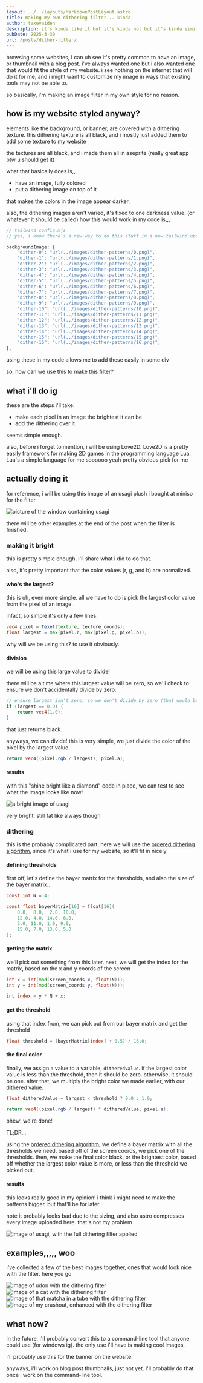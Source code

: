 ```yaml
---
layout: ../../layouts/MarkdownPostLayout.astro
title: making my own dithering filter... kinda
author: taxevaiden
description: it's kinda like it but it's kinda not but it's kinda similar but it's kinda not similar
pubDate: 2025-3-30
url: /posts/dither-filter/
---
```


browsing some websites, i can uh see it's pretty common to have an image, or thumbnail with a blog post. i've always wanted one but i also wanted one that would fit the style of my website. i see nothing on the internet that will do it for me, and i might want to customize my image in ways that existing tools may not be able to.

so basically, i'm making an image filter in my own style for no reason.

## how is my website styled anyway?

elements like the background, or banner, are covered with a dithering texture. this dithering texture is all black, and i mostly just added them to add some texture to my website

the textures are all black, and i made them all in aseprite (really great app btw u should get it)

what that basically does is,,

- have an image, fully colored
- put a dithering image on top of it

that makes the colors in the image appear darker.

also, the dithering images aren't varied, it's fixed to one darkness value. (or whatever it should be called) how this would work in my code is,,,

```js
// tailwind.config.mjs
// yes, i know there's a new way to do this stuff in a new tailwind update but,, wtv

backgroundImage: {
    "dither-0": "url(../images/dither-patterns/0.png)",
    "dither-1": "url(../images/dither-patterns/1.png)",
    "dither-2": "url(../images/dither-patterns/2.png)",
    "dither-3": "url(../images/dither-patterns/3.png)",
    "dither-4": "url(../images/dither-patterns/4.png)",
    "dither-5": "url(../images/dither-patterns/5.png)",
    "dither-6": "url(../images/dither-patterns/6.png)",
    "dither-7": "url(../images/dither-patterns/7.png)",
    "dither-8": "url(../images/dither-patterns/8.png)",
    "dither-9": "url(../images/dither-patterns/9.png)",
    "dither-10": "url(../images/dither-patterns/10.png)",
    "dither-11": "url(../images/dither-patterns/11.png)",
    "dither-12": "url(../images/dither-patterns/12.png)",
    "dither-13": "url(../images/dither-patterns/13.png)",
    "dither-14": "url(../images/dither-patterns/14.png)",
    "dither-15": "url(../images/dither-patterns/15.png)",
    "dither-16": "url(../images/dither-patterns/16.png)",
},
```

using these in my code allows me to add these easily in some div

so, how can we use this to make this filter?

## what i'll do ig

these are the steps i'll take:

- make each pixel in an image the brightest it can be
- add the dithering over it

seems simple enough.

also, before i forget to mention, i will be using Love2D. Love2D is a pretty easily framework for making 2D games in the programming language Lua. Lua's a simple language for me soooooo yeah pretty obvious pick for me

## actually doing it

for reference, i will be using this image of an usagi plush i bought at miniso for the filter.

![picture of the window containing usagi](../../images/postImages/dither-filter/window1.png)

there will be other examples at the end of the post when the filter is finished.

### making it bright

this is pretty simple enough. i'll share what i did to do that.

also, it's pretty important that the color values (r, g, and b) are normalized.

#### who's the largest?

this is uh, even more simple. all we have to do is pick the largest color value from the pixel of an image.

infact, so simple it's only a few lines.

```glsl
vec4 pixel = Texel(texture, texture_coords);
float largest = max(pixel.r, max(pixel.g, pixel.b));
```

why will we be using this? to use it obviously.

#### division

we will be using this large value to divide!

there will be a time where this largest value will be zero, so we'll check to ensure we don't accidentally divide by zero:

```glsl
// ensure largest isn't zero, so we don't divide by zero (that would be bad!!)
if (largest == 0.0) {
    return vec4(1.0);
}
```

that just returns black.

anyways, we can divide! this is very simple, we just divide the color of the pixel by the largest value.

```glsl
return vec4((pixel.rgb / largest), pixel.a);
```

#### results

with this "shine bright like a diamond" code in place, we can test to see what the image looks like now!

![a bright image of usagi](../../images/postImages/dither-filter/window2.png)

very bright. still fat like always though

### dithering

this is the probably complicated part. here we will use the [ordered dithering algorithm](https://en.wikipedia.org/wiki/Ordered_dithering), since it's what i use for my website, so it'll fit in nicely

#### defining thresholds

first off, let's define the bayer matrix for the thresholds, and also the size of the bayer matrix..

```glsl
const int N = 4;

const float bayerMatrix[16] = float[16](
    0.0,  8.0,  2.0, 10.0,
    12.0, 4.0, 14.0, 6.0,
    3.0, 11.0, 1.0, 9.0,
    15.0, 7.0, 13.0, 5.0
);
```

#### getting the matrix

we'll pick out something from this later. next, we will get the index for the matrix, based on the x and y coords of the screen

```glsl
int x = int(mod(screen_coords.x, float(N)));
int y = int(mod(screen_coords.y, float(N)));

int index = y * N + x;
```

#### get the threshold

using that index from, we can pick out from our bayer matrix and get the threshold

```glsl
float threshold = (bayerMatrix[index] + 0.5) / 16.0;
```

#### the final color

finally, we assign a value to a variable, `ditheredValue`. if the largest color value is less than the threshold, then it should be zero. otherwise, it should be one. after that, we multiply the bright color we made earlier, with our dithered value.

```glsl
float ditheredValue = largest < threshold ? 0.0 : 1.0;

return vec4((pixel.rgb / largest) * ditheredValue, pixel.a);
```

phew! we're done!

TL;DR...

using the [ordered dithering algorithm](https://en.wikipedia.org/wiki/Ordered_dithering), we define a bayer matrix with all the thresholds we need. based off of the screen coords, we pick one of the thresholds. then, we make the final color black, or the brightest color, based off whether the largest color value is more, or less than the threshold we picked out.

#### results

this looks really good in my opinion! i think i might need to make the patterns bigger, but that'll be for later.

note it probably looks bad due to the sizing, and also astro compresses every image uploaded here. that's not my problem

![image of usagi, with the full dithering filter applied](../../images/postImages/dither-filter/window3.png)

## examples,,,,, woo

i've collected a few of the best images together, ones that would look nice with the filter. here you go

![image of udon with the dithering filter](../../images/postImages/dither-filter/udon.png)
![image of a cat with the dithering filter](../../images/postImages/dither-filter/cat.png)
![image of that matcha in a tube with the dithering filter](../../images/postImages/dither-filter/poda-disgusting.png)
![image of my crashout, enhanced with the dithering filter](../../images/postImages/dither-filter/crashout.png)

## what now?

in the future, i'll probably convert this to a command-line tool that anyone could use (for windows ig). the only use i'll have is making cool images.

i'll probably use this for the banner on the website.

anyways, i'll work on blog post thumbnails, just not yet. i'll probably do that once i work on the command-line tool.
